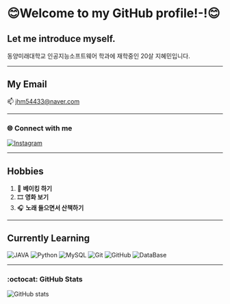 <div align="left">

# 😊Welcome to my GitHub profile!-!😊

## Let me introduce myself.
동양미래대학교 인공지능소프트웨어 학과에 재학중인 20살 지혜민입니다.

---

## My Email
📫 jhm54433@naver.com

---

### 🌐 Connect with me
[![Instagram](https://img.shields.io/badge/Instagram-%23E4405F?style=for-the-badge&logo=Instagram&logoColor=white)](https://Instagram.com/bread_soon_)

---

## Hobbies
1) 🍞 **베이킹 하기**
2) 🎞️ **영화 보기**
3) 🎧 **노래 들으면서 산책하기**

---

## Currently Learning
![JAVA](https://img.shields.io/badge/JAVA-007396?style=for-the-badge&logo=YourTechLogo&logoColor=white)
![Python](https://img.shields.io/badge/Python-007396?style=for-the-badge&logo=YourTechLogo&logoColor=white)
![MySQL](https://img.shields.io/badge/MySQL-007396?style=for-the-badge&logo=YourTechLogo&logoColor=white)
![Git](https://img.shields.io/badge/Git-007396?style=for-the-badge&logo=YourTechLogo&logoColor=white)
![GitHub](https://img.shields.io/badge/GitHub-007396?style=for-the-badge&logo=YourTechLogo&logoColor=white)
![DataBase](https://img.shields.io/badge/DataBase-007396?style=for-the-badge&logo=YourTechLogo&logoColor=white)

---

### :octocat: GitHub Stats
![GitHub stats](https://github-readme-stats.vercel.app/api?username=hyemin0408&theme=algolia&show_icons=true)

</div>
